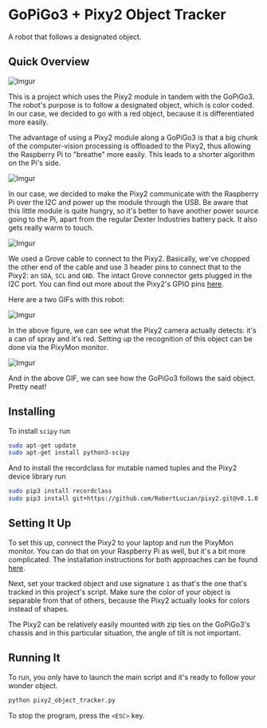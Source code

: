 # GoPiGo3 + Pixy2 Object Tracker

A robot that follows a designated object.

## Quick Overview

![Imgur](https://i.imgur.com/aABAITV.jpg)

This is a project which uses the Pixy2 module in tandem with the GoPiGo3. The robot's purpose is to follow a designated object, which is color coded. In our case, we decided to go with a red object, because it is differentiated more easily. 

The advantage of using a Pixy2 module along a GoPiGo3 is that a big chunk of the computer-vision processing is offloaded to the Pixy2, thus allowing the Raspberry Pi to "breathe" more easily. This leads to a shorter algorithm on the Pi's side.

![Imgur](https://i.imgur.com/iTDQOLM.jpg)

In our case, we decided to make the Pixy2 communicate with the Raspberry Pi over the I2C and power up the module through the USB. Be aware that this little module is quite hungry, so it's better to have another power source going to the Pi, apart from the regular Dexter Industries battery pack. It also gets really warm to touch.

![Imgur](https://i.imgur.com/AMuOqZV.jpg)

We used a Grove cable to connect to the Pixy2. Basically, we've chopped the other end of the cable and use 3 header pins to connect that to the Pixy2: an `SDA`, `SCL` and `GND`. The intact Grove connector gets plugged in the I2C port. You can find out more about the Pixy2's GPIO pins [here](https://docs.pixycam.com/wiki/doku.php?id=wiki:v2:porting_guide).

Here are a two GIFs with this robot:

![Imgur](https://i.imgur.com/xabwSex.gif)

In the above figure, we can see what the Pixy2 camera actually detects: it's a can of spray and it's red. Setting up the recognition of this object can be done via the PixyMon monitor.

![Imgur](https://i.imgur.com/jhHS0dI.gif)

And in the above GIF, we can see how the GoPiGo3 follows the said object. Pretty neat!

## Installing

To install `scipy` run
```bash
sudo apt-get update
sudo apt-get install python3-scipy
```
And to install the recordclass for mutable named tuples and the Pixy2 device library run
```bash
sudo pip3 install recordclass
sudo pip3 install git+https://github.com/RobertLucian/pixy2.git@v0.1.0
```

## Setting It Up

To set this up, connect the Pixy2 to your laptop and run the PixyMon monitor. You can do that on your Raspberry Pi as well, but it's a bit more complicated. The installation instructions for both approaches can be found [here](https://docs.pixycam.com/wiki/doku.php?id=wiki:v2:pixy_regular_quick_start).

Next, set your tracked object and use signature `1` as that's the one that's tracked in this project's script. Make sure the color of your object is separable from that of others, because the Pixy2 actually looks for colors instead of shapes. 

The Pixy2 can be relatively easily mounted with zip ties on the GoPiGo3's chassis and in this particular situation, the angle of tilt is not important.

## Running It

To run, you only have to launch the main script and it's ready to follow your wonder object.
```bash
python pixy2_object_tracker.py
```
To stop the program, press the `<ESC>` key.